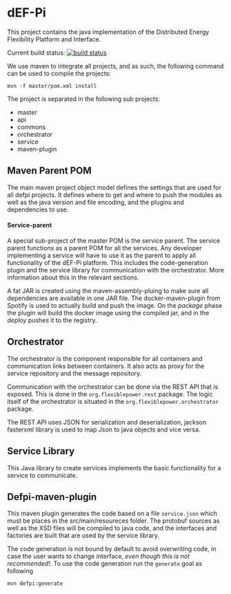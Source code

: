# dEF-Pi
This project contains the java implementation of the Distributed Energy Flexibility Platform and Interface.

Current build status:
[![build status](https://ci.tno.nl/gitlab/FAN/def-pi/badges/master/build.svg)](https://ci.tno.nl/gitlab/FAN/def-pi/commits/master)

We use maven to integrate all projects, and as such, the following command can be used to compile the projects:

```
mvn -f master/pom.xml install
```

The project is separated in the following sub projects:

- master
- api
- commons
- orchestrator
- service
- maven-plugin

## Maven Parent POM
The main maven project object model defines the settings that are used for all defpi projects. It defines where to get and where to push the modules as well as the java version and file encoding, and the plugins and dependencies to use.

#### Service-parent
A special sub-project of the master POM is the service parent. The service parent functions as a parent POM for all the services. Any developer implementing a service will have to use it as the parent to apply all functionality of the dEF-Pi platform. This includes the code-generation plugin and the service library for communication with the orchestrator. More information about this in the relevant sections.

A fat JAR is created using the maven-assembly-pluing to make sure all dependencies are available in one JAR file. The docker-maven-plugin from Spotify is used to actually build and push the image. On the *package* phase the plugin will build the docker image using the compiled jar, and in the *deploy* pushes it to the registry.

## Orchestrator
The orchestrator is the component responsible for all containers and communication links between containers. It also acts as proxy for the service repository and the message repository.

Communication with the orchestrator can be done via the REST API that is exposed. This is done in the ``org.flexiblepower.rest`` package. The logic itself of the orchestrator is situated in the ``org.flexiblepower.orchestrator`` package.

The REST API uses JSON for serialization and deserialization, jackson fasterxml library is used to map Json to java objects and vice versa.

## Service Library
This Java library to create services implements the basic functionality for a service to communicate.

## Defpi-maven-plugin
This maven plugin generates the code based on a file ``service.json`` which must be places in the src/main/resoureces folder. The protobuf sources as well as the XSD files will be compiled to java code, and the interfaces and factories are built that are used by the service library.

The code generation is not bound by default to avoid overwriting code, in case the user wants to change interface, *even though this is not recommended!*. To use the code generation run the `generate` goal as following

```
mvn defpi:generate
```
